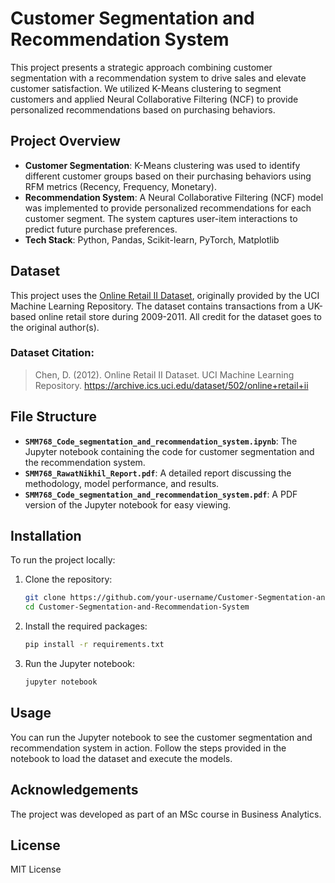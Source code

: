 # Customer Segmentation and Recommendation System

This project presents a strategic approach combining customer segmentation with a recommendation system to drive sales and elevate customer satisfaction. We utilized K-Means clustering to segment customers and applied Neural Collaborative Filtering (NCF) to provide personalized recommendations based on purchasing behaviors.

## Project Overview

- **Customer Segmentation**: K-Means clustering was used to identify different customer groups based on their purchasing behaviors using RFM metrics (Recency, Frequency, Monetary).
- **Recommendation System**: A Neural Collaborative Filtering (NCF) model was implemented to provide personalized recommendations for each customer segment. The system captures user-item interactions to predict future purchase preferences.
- **Tech Stack**: Python, Pandas, Scikit-learn, PyTorch, Matplotlib

## Dataset

This project uses the [Online Retail II Dataset](https://archive.ics.uci.edu/dataset/502/online+retail+ii), originally provided by the UCI Machine Learning Repository. The dataset contains transactions from a UK-based online retail store during 2009-2011. All credit for the dataset goes to the original author(s).

### Dataset Citation:
> Chen, D. (2012). Online Retail II Dataset. UCI Machine Learning Repository. https://archive.ics.uci.edu/dataset/502/online+retail+ii

## File Structure

- **`SMM768_Code_segmentation_and_recommendation_system.ipynb`**: The Jupyter notebook containing the code for customer segmentation and the recommendation system.
- **`SMM768_RawatNikhil_Report.pdf`**: A detailed report discussing the methodology, model performance, and results.
- **`SMM768_Code_segmentation_and_recommendation_system.pdf`**: A PDF version of the Jupyter notebook for easy viewing.

## Installation

To run the project locally:

1. Clone the repository:
    ```bash
    git clone https://github.com/your-username/Customer-Segmentation-and-Recommendation-System.git
    cd Customer-Segmentation-and-Recommendation-System
    ```

2. Install the required packages:
    ```bash
    pip install -r requirements.txt
    ```

3. Run the Jupyter notebook:
    ```bash
    jupyter notebook
    ```

## Usage

You can run the Jupyter notebook to see the customer segmentation and recommendation system in action. Follow the steps provided in the notebook to load the dataset and execute the models.

## Acknowledgements

The project was developed as part of an MSc course in Business Analytics.

## License

MIT License

